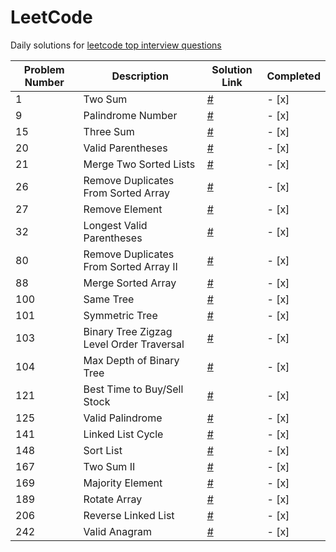 # LeetCode

Daily solutions for [leetcode top interview questions](https://leetcode.com/studyplan/top-interview-150/)

| Problem Number | Description                             | Solution Link                        | Completed |
|----------------|-----------------------------------------|--------------------------------------|-----------|
| 1              | Two Sum                                 | [#](solutions/1.py)                  | - [x]     |
| 9              | Palindrome Number                       | [#](solutions/9.py)                  | - [x]     |
| 15             | Three Sum                               | [#](solutions/15.py)                 | - [x]     |
| 20             | Valid Parentheses                       | [#](solutions/20.py)                 | - [x]     |
| 21             | Merge Two Sorted Lists                  | [#](solutions/21.py)                 | - [x]     |
| 26             | Remove Duplicates From Sorted Array     | [#](solutions/26.py)                 | - [x]     |
| 27             | Remove Element                          | [#](solutions/27.py)                 | - [x]     |
| 32             | Longest Valid Parentheses               | [#](solutions/32.py)                 | - [x]     |
| 80             | Remove Duplicates From Sorted Array II  | [#](solutions/80.py)                 | - [x]     |
| 88             | Merge Sorted Array                      | [#](solutions/88.py)                 | - [x]     |
| 100            | Same Tree                               | [#](solutions/100.py)                | - [x]     |
| 101            | Symmetric Tree                          | [#](solutions/101.py)                | - [x]     |
| 103            | Binary Tree Zigzag Level Order Traversal| [#](solutions/103.py)                | - [x]     |
| 104            | Max Depth of Binary Tree                | [#](solutions/104.py)                | - [x]     |
| 121            | Best Time to Buy/Sell Stock             | [#](solutions/121.py)                | - [x]     |
| 125            | Valid Palindrome                        | [#](solutions/125.py)                | - [x]     |
| 141            | Linked List Cycle                       | [#](solutions/141.py)                | - [x]     |
| 148            | Sort List                               | [#](solutions/148.py)                | - [x]     |
| 167            | Two Sum II                              | [#](solutions/167.py)                | - [x]     |
| 169            | Majority Element                        | [#](solutions/169.py)                | - [x]     |
| 189            | Rotate Array                            | [#](solutions/189.py)                | - [x]     |
| 206            | Reverse Linked List                     | [#](solutions/206.py)                | - [x]     |
| 242            | Valid Anagram                           | [#](solutions/242.py)                | - [x]     |


